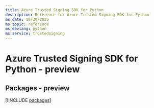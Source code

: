 ```yaml
---
title: Azure Trusted Signing SDK for Python
description: Reference for Azure Trusted Signing SDK for Python
ms.date: 10/30/2025
ms.topic: reference
ms.devlang: python
ms.service: trustedsigning
---
```

# Azure Trusted Signing SDK for Python - preview
## Packages - preview
[!INCLUDE [packages](trusted-signing-index.md)]